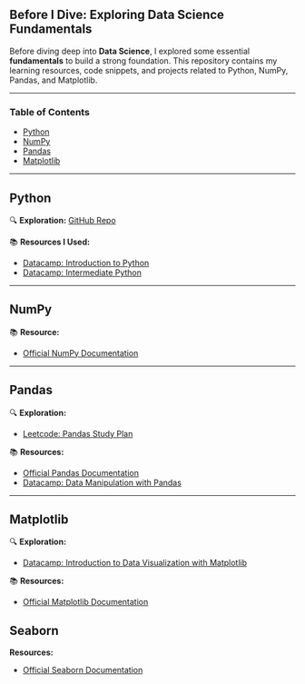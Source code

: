 
##  Before I Dive: Exploring Data Science Fundamentals  

Before diving deep into **Data Science**, I explored some essential **fundamentals** to build a strong foundation. This repository contains my learning resources, code snippets, and projects related to Python, NumPy, Pandas, and Matplotlib.  

---

###  Table of Contents  
- [Python](#python)  
- [NumPy](#numpy)  
- [Pandas](#pandas)  
- [Matplotlib](#matplotlib)  

---

##  Python  
🔍 **Exploration:** [GitHub Repo](https://github.com/prakashmansingh/PythonCodes)  

📚 **Resources I Used:**  
- [Datacamp: Introduction to Python](https://app.datacamp.com/learn/courses/intro-to-python-for-data-science)  
- [Datacamp: Intermediate Python](https://app.datacamp.com/learn/courses/intermediate-python)  

---

##  NumPy  
📚 **Resource:**  
- [Official NumPy Documentation](https://numpy.org/)  

---

##  Pandas  
🔍 **Exploration:**  
- [Leetcode: Pandas Study Plan](https://leetcode.com/studyplan/introduction-to-pandas/?historyId=eokr3b02)  

📚 **Resources:**  
- [Official Pandas Documentation](https://pandas.pydata.org/docs/user_guide/index.html)  
- [Datacamp: Data Manipulation with Pandas](https://app.datacamp.com/learn/courses/data-manipulation-with-pandas)  

---

##  Matplotlib  
🔍 **Exploration:**  
- [Datacamp: Introduction to Data Visualization with Matplotlib](https://app.datacamp.com/learn/courses/introduction-to-data-visualization-with-matplotlib)  

📚 **Resources:**  
- [Official Matplotlib Documentation](https://matplotlib.org)  

## Seaborn 

**Resources:**
- [Official Seaborn Documentation]( https://seaborn.pydata.org/)
